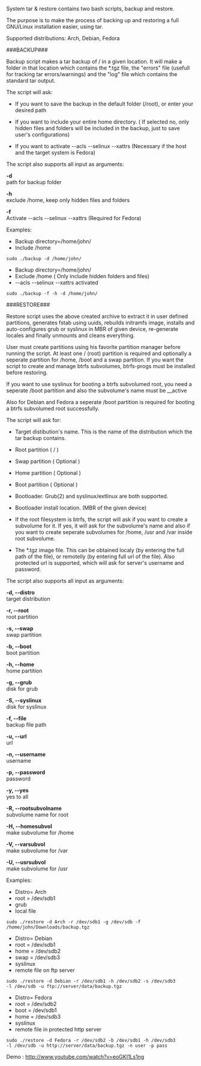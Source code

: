 System tar & restore contains two bash scripts, backup and restore.

The purpose is to make the process of backing up and restoring a full GNU/Linux installation easier, 
using tar.

Supported distributions: Arch, Debian, Fedora

###BACKUP###

Backup script makes a tar backup of / in a given location. It will make a folder in that location which 
contains the *.tgz file, the "errors" file (usefull for tracking tar errors/warnings) and the "log" file which contains the standard tar output.

The script will ask:

- If you want to save the backup in the default folder (/root), or enter your desired path

- If you want to include your entire home directory. ( If selected no, only hidden files and folders 
   will be included in the backup, just to save user's configurations)

- If you want to activate --acls  --selinux --xattrs  (Necessary if the host and the target system is Fedora)


The script also supports all input as arguments:

**-d**  
path for backup folder

**-h**  
exclude /home, keep only hidden files and folders

**-f**   
Activate --acls  --selinux --xattrs (Required for Fedora)

Examples:

- Backup directory=/home/john/
- Include /home  

<code>sudo ./backup -d /home/john/</code>

- Backup directory=/home/john/
- Exclude /home ( Only include hidden folders and files)
- --acls  --selinux --xattrs activated

<code>sudo ./backup -f -h -d /home/john/</code>


###RESTORE###

Restore script uses the above created archive to extract it in user defined partitions, generates fstab using uuids,
rebuilds initramfs image, installs and auto-configures grub or syslinux in MBR of given device,
re-generate locales and finally unmounts and cleans everything.

User must create partitions using his favorite partition manager before running the script.
At least one / (root) partition is required and optionally a seperate partition for /home, /boot and a swap partition.
If you want the script to create and manage btrfs subvolumes, btrfs-progs must be installed before restoring.

If you want to use syslinux for booting a btrfs subvolumed root, you need 
a seperate /boot partition and also the subvolume's name must be __active

Also for Debian and Fedora a seperate /boot partition is required for booting a btrfs subvolumed root successfully.


The script will ask for:

- Target distibution's name. This is the name of the distribution which the tar backup contains.

- Root partition ( / )

- Swap partition ( Optional )

- Home partition ( Optional )

- Boot partition   ( Optional )

- Bootloader. Grub(2) and syslinux/extlinux are both supported.

- Bootloader install location. (MBR of the given device)

- If the root filesystem is btrfs, the script will ask if you want to create a subvolume for it.
   If yes, it will ask for the subvolume's name and also if you want to create seperate
   subvolumes for /home, /usr and /var inside root subvolume.

- The *.tgz image file. This can be obtained localy (by entering the full path of the file), or remotelly (by entering full url of the file).
   Also protected url is supported, which will ask for server's username and password.


The script also supports all input as arguments:

**-d, --distro**   
target distribution

**-r, --root**    
root partition

**-s, --swap**     
swap partition

**-b, --boot**     
boot partition

**-h, --home**     
home partition

**-g, --grub**    
disk for grub

**-S, --syslinux**      
disk for syslinux

**-f, --file**      
backup file path

**-u, --url**     
url

**-n, --username**     
username

**-p, --password**     
password

**-y, --yes**     
yes to all

**-R, --rootsubvolname**   
subvolume name for root

**-H, --homesubvol**   
 make subvolume for /home

**-V, --varsubvol**   
make subvolume for /var

**-U, --usrsubvol**   
make subvolume for /usr

Examples:

- Distro= Arch
- root = /dev/sdb1
- grub  
- local file

<code>sudo ./restore -d Arch -r /dev/sdb1 -g /dev/sdb -f /home/john/Downloads/backup.tgz</code>

- Distro= Debian
- root = /dev/sdb1
- home = /dev/sdb2
- swap = /dev/sdb3
- syslinux 
- remote file on ftp server

<code>sudo ./restore -d Debian -r /dev/sdb1 -h /dev/sdb2 -s /dev/sdb3 -l /dev/sdb -u ftp://server/data/backup.tgz</code>

- Distro= Fedora
- root = /dev/sdb2
- boot = /dev/sdb1
- home = /dev/sdb3
- syslinux 
- remote file in protected http server

<code>sudo ./restore -d Fedora -r /dev/sdb2 -b /dev/sdb1 -h /dev/sdb3 -l /dev/sdb -u http://server/data/backup.tgz -n user -p pass</code>


Demo : http://www.youtube.com/watch?v=eoGKI1Ls1ng